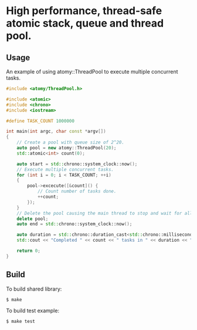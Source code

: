 # High performance, thread-safe atomic stack, queue and thread pool.

## Usage

An example of using atomy::ThreadPool to execute multiple concurrent tasks.

```c++
#include <atomy/ThreadPool.h>

#include <atomic>
#include <chrono>
#include <iostream>

#define TASK_COUNT 1000000

int main(int argc, char const *argv[])
{
    // Create a pool with queue size of 2^20.
    auto pool = new atomy::ThreadPool(20);
    std::atomic<int> count(0);

    auto start = std::chrono::system_clock::now();
    // Execute multiple concurrent tasks.
    for (int i = 0; i < TASK_COUNT; ++i)
    {
        pool->excecute([&count]() {
            // Count number of tasks done.
            ++count;
        });
    }
    // Delete the pool causing the main thread to stop and wait for all tasks to be completed.
    delete pool;
    auto end = std::chrono::system_clock::now();

    auto duration = std::chrono::duration_cast<std::chrono::milliseconds>(end - start).count();
    std::cout << "Completed " << count << " tasks in " << duration << " ms." << std::endl;

    return 0;
}
```

## Build

To build shared library:

    $ make

To build test example:

    $ make test
